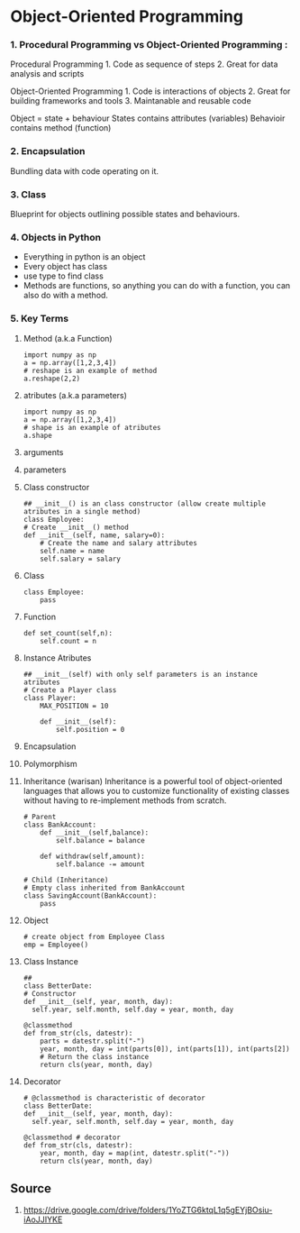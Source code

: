 # Object-Oriented Programming

### 1. Procedural Programming vs Object-Oriented Programming :
Procedural Programming
    1. Code as sequence of steps
    2. Great for data analysis and scripts

Object-Oriented Programming 
    1. Code is interactions of objects
    2. Great for building frameworks and tools
    3. Maintanable and reusable code

Object = state + behaviour
States contains attributes (variables)
Behavioir contains method (function)

### 2. Encapsulation
Bundling data with code operating on it.

### 3. Class
Blueprint for objects outlining possible states and behaviours.

### 4. Objects in Python
- Everything in python is an object
- Every object has class
- use type to find class
- Methods are functions, so anything you can do with a function, you can also do with a method.

### 5. Key Terms
1. Method (a.k.a Function)
    ```
    import numpy as np
    a = np.array([1,2,3,4])
    # reshape is an example of method
    a.reshape(2,2)
    ```
2. atributes (a.k.a parameters)
    ```
    import numpy as np
    a = np.array([1,2,3,4])
    # shape is an example of atributes
    a.shape
    ```

3. arguments 
4. parameters
5. Class constructor
    ```
    ## __init__() is an class constructor (allow create multiple atributes in a single method)
    class Employee:
    # Create __init__() method
    def __init__(self, name, salary=0):
        # Create the name and salary attributes
        self.name = name
        self.salary = salary
    ```
6. Class
    ```
    class Employee:
        pass
    ```
7. Function
    ```
    def set_count(self,n):
        self.count = n
    ```

8. Instance Atributes
    ```
    ## __init__(self) with only self parameters is an instance atributes
    # Create a Player class
    class Player:
        MAX_POSITION = 10
        
        def __init__(self):
            self.position = 0
    ```
9. Encapsulation
10. Polymorphism
11. Inheritance (warisan)
    Inheritance is a powerful tool of object-oriented languages that allows you to customize functionality of existing classes without having to re-implement methods from scratch.
    ```
    # Parent      
    class BankAccount:
        def __init__(self,balance):
            self.balance = balance
        
        def withdraw(self,amount):
            self.balance -= amount
    
    # Child (Inheritance)
    # Empty class inherited from BankAccount
    class SavingAccount(BankAccount):
        pass     
    ```
12. Object
    ```
    # create object from Employee Class
    emp = Employee()
    ```
13. Class Instance
    ```
    ## 
    class BetterDate:    
    # Constructor
    def __init__(self, year, month, day):
      self.year, self.month, self.day = year, month, day

    @classmethod
    def from_str(cls, datestr):
        parts = datestr.split("-")
        year, month, day = int(parts[0]), int(parts[1]), int(parts[2])
        # Return the class instance
        return cls(year, month, day)
    ```
14. Decorator
    ```
    # @classmethod is characteristic of decorator
    class BetterDate:
    def __init__(self, year, month, day):
      self.year, self.month, self.day = year, month, day
      
    @classmethod # decorator
    def from_str(cls, datestr):
        year, month, day = map(int, datestr.split("-"))
        return cls(year, month, day)
    ```

## Source
1. https://drive.google.com/drive/folders/1YoZTG6ktqL1q5gEYjBOsiu-iAoJJIYKE



